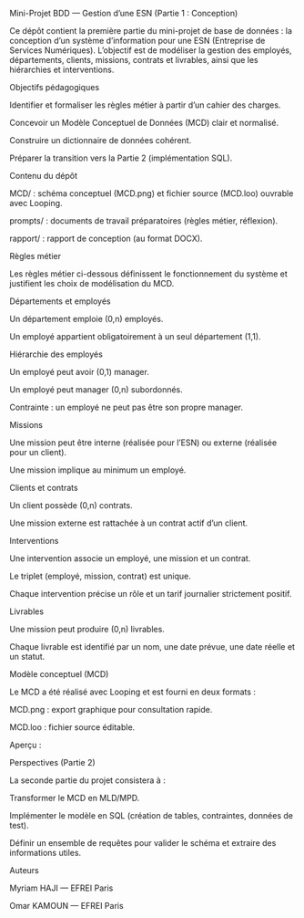 Mini-Projet BDD — Gestion d’une ESN (Partie 1 : Conception)

Ce dépôt contient la première partie du mini-projet de base de données : la conception d’un système d’information pour une ESN (Entreprise de Services Numériques).
L’objectif est de modéliser la gestion des employés, départements, clients, missions, contrats et livrables, ainsi que les hiérarchies et interventions.

Objectifs pédagogiques

Identifier et formaliser les règles métier à partir d’un cahier des charges.

Concevoir un Modèle Conceptuel de Données (MCD) clair et normalisé.

Construire un dictionnaire de données cohérent.

Préparer la transition vers la Partie 2 (implémentation SQL).

Contenu du dépôt

MCD/ : schéma conceptuel (MCD.png) et fichier source (MCD.loo) ouvrable avec Looping.

prompts/ : documents de travail préparatoires (règles métier, réflexion).

rapport/ : rapport de conception (au format DOCX).

Règles métier

Les règles métier ci-dessous définissent le fonctionnement du système et justifient les choix de modélisation du MCD.

Départements et employés

Un département emploie (0,n) employés.

Un employé appartient obligatoirement à un seul département (1,1).

Hiérarchie des employés

Un employé peut avoir (0,1) manager.

Un employé peut manager (0,n) subordonnés.

Contrainte : un employé ne peut pas être son propre manager.

Missions

Une mission peut être interne (réalisée pour l’ESN) ou externe (réalisée pour un client).

Une mission implique au minimum un employé.

Clients et contrats

Un client possède (0,n) contrats.

Une mission externe est rattachée à un contrat actif d’un client.

Interventions

Une intervention associe un employé, une mission et un contrat.

Le triplet (employé, mission, contrat) est unique.

Chaque intervention précise un rôle et un tarif journalier strictement positif.

Livrables

Une mission peut produire (0,n) livrables.

Chaque livrable est identifié par un nom, une date prévue, une date réelle et un statut.

Modèle conceptuel (MCD)

Le MCD a été réalisé avec Looping et est fourni en deux formats :

MCD.png : export graphique pour consultation rapide.

MCD.loo : fichier source éditable.

Aperçu :


Perspectives (Partie 2)

La seconde partie du projet consistera à :

Transformer le MCD en MLD/MPD.

Implémenter le modèle en SQL (création de tables, contraintes, données de test).

Définir un ensemble de requêtes pour valider le schéma et extraire des informations utiles.

Auteurs

Myriam HAJI — EFREI Paris

Omar KAMOUN — EFREI Paris